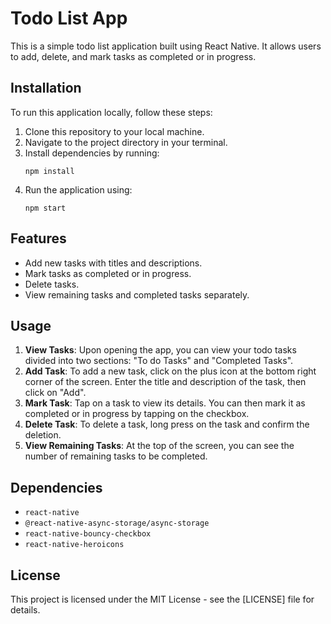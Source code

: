 # Todo List App

This is a simple todo list application built using React Native. It allows users to add, delete, and mark tasks as completed or in progress.

## Installation

To run this application locally, follow these steps:

1. Clone this repository to your local machine.
2. Navigate to the project directory in your terminal.
3. Install dependencies by running:
    ```
    npm install
    ```
4. Run the application using:
    ```
    npm start
    ```

## Features

- Add new tasks with titles and descriptions.
- Mark tasks as completed or in progress.
- Delete tasks.
- View remaining tasks and completed tasks separately.

## Usage

1. **View Tasks**: Upon opening the app, you can view your todo tasks divided into two sections: "To do Tasks" and "Completed Tasks".
2. **Add Task**: To add a new task, click on the plus icon at the bottom right corner of the screen. Enter the title and description of the task, then click on "Add".
3. **Mark Task**: Tap on a task to view its details. You can then mark it as completed or in progress by tapping on the checkbox.
4. **Delete Task**: To delete a task, long press on the task and confirm the deletion.
5. **View Remaining Tasks**: At the top of the screen, you can see the number of remaining tasks to be completed.

## Dependencies

- `react-native`
- `@react-native-async-storage/async-storage`
- `react-native-bouncy-checkbox`
- `react-native-heroicons`

## License

This project is licensed under the MIT License - see the [LICENSE] file for details.

